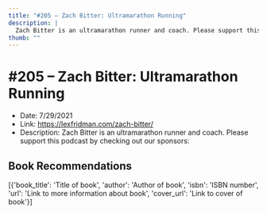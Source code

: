 ```yaml
---
title: "#205 – Zach Bitter: Ultramarathon Running"
description: |
  Zach Bitter is an ultramarathon runner and coach. Please support this podcast by checking out our sponsors:"
thumb: ""
---
```


# #205 – Zach Bitter: Ultramarathon Running

  - Date: 7/29/2021
  - Link: https://lexfridman.com/zach-bitter/
  - Description: Zach Bitter is an ultramarathon runner and coach. Please support this podcast by checking out our sponsors:

## Book Recommendations

[{'book_title': 'Title of book', 'author': 'Author of book', 'isbn': 'ISBN number', 'url': 'Link to more information about book', 'cover_url': 'Link to cover of book'}]